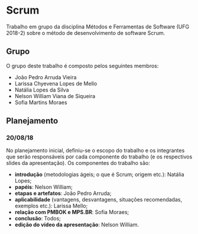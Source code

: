 # Scrum

Trabalho em grupo da disciplina Métodos e Ferramentas de Software (UFG 2018-2) sobre o método de desenvolvimento de software Scrum.

## Grupo

O grupo deste trabalho é composto pelos seguintes membros:

- João Pedro Arruda Vieira
- Larissa Chyevena Lopes de Mello
- Natália Lopes da Silva
- Nelson William Viana de Siqueira
- Sofia Martins Moraes

## Planejamento

### 20/08/18

No planejamento inicial, definiu-se o escopo do trabalho e os integrantes que serão responsáveis por cada componente do trabalho (e os respectivos slides da apresentação). Os componentes do trabalho são:

- **introdução** (metodologias ágeis; o que é Scrum; origem etc.): Natália Lopes;
- **papéis**: Nelson William;
- **etapas e artefatos**: João Pedro Arruda;
- **aplicabilidade** (vantagens, desvantagens, situações recomendadas, exemplos etc.): Larissa Mello;
- **relação com PMBOK e MPS.BR**: Sofia Moraes;
- **conclusão**: Todos;
- **edição do vídeo da apresentação**: Nelson William.
